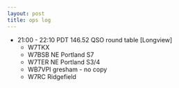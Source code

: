 ```yaml
---
layout: post
title: ops log
---
```


* 21:00 - 22:10 PDT 146.52 QSO round table [Longview]
  * W7TKX
  * W7BSB NE Portland S7
  * W7TER NE Portland S3/4
  * WB7VPI gresham - no copy
  * W7RC Ridgefield

